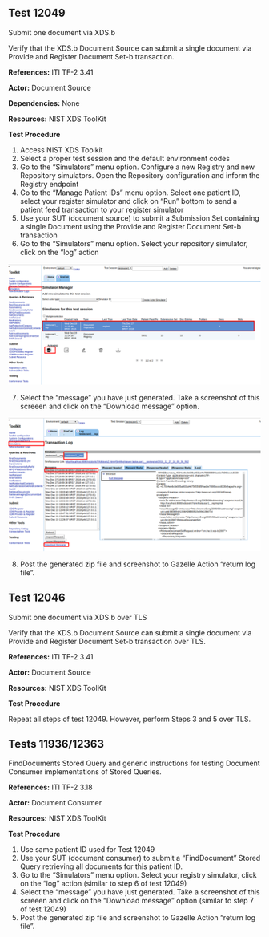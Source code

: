 ## Test 12049
Submit one document via XDS.b

Verify that the XDS.b Document Source can submit a single document via Provide and Register Document Set-b transaction. 

**References:** ITI TF-2 3.41

**Actor:** Document Source

**Dependencies:** None

**Resources:** NIST XDS ToolKit

**Test Procedure**  
1. Access NIST XDS Toolkit  
2. Select a proper test session and the default environment codes  
3. Go to the “Simulators” menu option. Configure a new Registry and new Repository simulators. Open the Repository configuration and inform the Registry endpoint  
4. Go to the “Manage Patient IDs” menu option. Select one patient ID, select your register simulator and click on “Run” bottom to send a patient feed transaction to your register simulator  
5. Use your SUT (document source) to submit a Submission Set containing a single Document using the Provide and Register Document Set-b transaction  
6. Go to the “Simulators” menu option. Select your repository simulator, click on the “log” action  

![](./media/image3-1.png)

7. Select the “message” you have just generated. Take a screenshot of this screeen and click on the “Download message” option.

![](./media/image3-2.png)

8. Post the generated zip file and screenshot to Gazelle Action “return log file”.  


## Test 12046
Submit one document via XDS.b over TLS

Verify that the XDS.b Document Source can submit a single document via Provide and Register Document Set-b transaction over TLS. 

**References:** ITI TF-2 3.41

**Actor:** Document Source

**Resources:** NIST XDS ToolKit

**Test Procedure**

Repeat all steps of test 12049. However, perform Steps 3 and 5 over TLS.

## Tests 11936/12363
FindDocuments Stored Query and generic instructions for testing Document Consumer implementations of Stored Queries.

**References:** ITI TF-2 3.18

**Actor:** Document Consumer

**Resources:** NIST XDS ToolKit

**Test Procedure**  
1. Use same patient ID used for Test 12049  
2. Use your SUT (document consumer) to submit a “FindDocument” Stored Query retrieving all documents for this patient ID.  
3. Go to the “Simulators” menu option. Select your registry simulator, click on the “log” action (similar to step 6 of test 12049)  
4. Select the “message” you have just generated. Take a screenshot of this screeen and click on the “Download message” option (similar to step 7 of test 12049)  
5. Post the generated zip file and screenshot to Gazelle Action “return log file”.  

